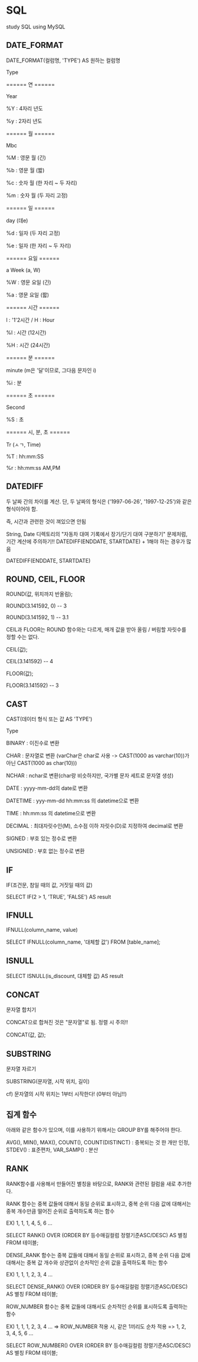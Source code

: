 # SQL
study SQL using MySQL

## DATE_FORMAT

DATE_FORMAT(컬럼명, 'TYPE') AS 원하는 컬럼명

Type

====== 연 ======

Year

%Y : 4자리 년도

%y : 2자리 년도

====== 월 ======

Mbc

%M : 영문 월 (긴)

%b : 영문 월 (짧)

%c : 숫자 월 (한 자리 ~ 두 자리)

%m : 숫자 월 (두 자리 고정)

====== 일 ======

day (데e)

%d : 일자 (두 자리 고정)

%e : 일자 (한 자리 ~ 두 자리)

====== 요일 ======

a Week (a, W)

%W : 영문 요일 (긴)

%a : 영문 요일 (짧)

====== 시간 ======

l : '1'2시간 / H : Hour

%l : 시간 (12시간)

%H : 시간 (24시간)

====== 분 ======

minute (m은 '달'이므로, 그다음 문자인 i)

%i : 분

====== 초 ======

Second

%S : 초

====== 시, 분, 초 ======

Tr (ㅅㄱ, Time)

%T : hh:mm:SS

%r : hh:mm:ss AM,PM

## DATEDIFF

두 날짜 간의 차이를 계산. 단, 두 날짜의 형식은 ('1997-06-26', '1997-12-25')와 같은 형식이어야 함.

즉, 시간과 관련한 것이 껴있으면 안됨

String, Date 디렉토리의 "자동차 대여 기록에서 장기/단기 대여 구분하기" 문제처럼, 기간 계산에 주의하기!! DATEDIFF(ENDDATE, STARTDATE) + 1해야 하는 경우가 많음

DATEDIFF(ENDDATE, STARTDATE)

## ROUND, CEIL, FLOOR

ROUND(값, 위치까지 반올림);

ROUND(3.141592, 0) -- 3

ROUND(3.141592, 1) -- 3.1

CEIL과 FLOOR는 ROUND 함수와는 다르게, 매개 값을 받아 올림 / 버림할 자릿수를 정할 수는 없다.

CEIL(값);

CEIL(3.141592) -- 4

FLOOR(값);

FLOOR(3.141592) -- 3

## CAST

CAST(데이터 형식 또는 값 AS 'TYPE')

Type

BINARY : 이진수로 변환

CHAR : 문자열로 변환 (varChar은 char로 사용 -> CAST(1000 as varchar(10))가 아닌 CAST(1000 as char(10)))

NCHAR : nchar로 변환(char랑 비슷하지만, 국가별 문자 세트로 문자열 생성)

DATE : yyyy-mm-dd의 date로 변환

DATETIME : yyy-mm-dd hh:mm:ss 의 datetime으로 변환

TIME : hh:mm:ss 의 datetime으로 변환

DECIMAL : 최대자릿수인(M), 소수점 이하 자릿수(D)로 지정하여 decimal로 변환

SIGNED : 부호 있는 정수로 변환

UNSIGNED : 부호 없는 정수로 변환

## IF

IF(조건문, 참일 때의 값, 거짓일 때의 값)

SELECT IF(2 > 1, 'TRUE', 'FALSE') AS result

## IFNULL

IFNULL(column_name, value)

SELECT IFNULL(column_name, '대체할 값') FROM [table_name]; 

## ISNULL

SELECT ISNULL(is_discount, 대체할 값) AS result

## CONCAT

문자열 합치기

CONCAT으로 합쳐진 것은 "문자열"로 됨. 정렬 시 주의!!

CONCAT(값, 값);

## SUBSTRING

문자열 자르기

SUBSTRING(문자열, 시작 위치, 길이)

cf) 문자열의 시작 위치는 1부터 시작한다! (0부터 아님!!)

## 집계 함수

아래와 같은 함수가 있으며, 이를 사용하기 위해서는 GROUP BY를 해주어야 한다.

AVG(), MIN(), MAX(), COUNT(), COUNT(DISTINCT) : 중복되는 것 한 개만 인정, STDEV() : 표준편차, VAR_SAMP() : 분산

## RANK

RANK함수를 사용해서 만들어진 별칭을 바탕으로, RANK와 관련된 컬럼을 새로 추가한다.

RANK 함수는 중복 값들에 대해서 동일 순위로 표시하고, 중복 순위 다음 값에 대해서는 중복 개수만큼 떨어진 순위로 출력하도록 하는 함수

EX) 1, 1, 1, 4, 5, 6 ...

SELECT RANK() OVER (ORDER BY 등수매길컬럼 정렬기준ASC/DESC) AS 별칭 FROM 테이블;

DENSE_RANK 함수는 중복 값들에 대해서 동일 순위로 표시하고, 중복 순위 다음 값에 대해서는 중복 값 개수와 상관없이 순차적인 순위 값을 출력하도록 하는 함수

EX) 1, 1, 1, 2, 3, 4 ...

SELECT DENSE_RANK() OVER (ORDER BY 등수매길컬럼 정렬기준ASC/DESC) AS 별칭 FROM 테이블;

ROW_NUMBER 함수는 중복 값들에 대해서도 순차적인 순위를 표시하도록 출력하는 함수

EX) 1, 1, 1, 2, 3, 4 ... => ROW_NUMBER 적용 시, 같은 1끼리도 순차 적용 => 1, 2, 3, 4, 5, 6 ...

SELECT ROW_NUMBER() OVER (ORDER BY 등수매길컬럼 정렬기준ASC/DESC) AS 별칭 FROM 테이블;
